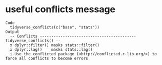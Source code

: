 # useful conflicts message

    Code
      tidyverse_conflicts(c("base", "stats"))
    Output
      -- Conflicts ------------------------------------------ tidyverse_conflicts() --
      x dplyr::filter() masks stats::filter()
      x dplyr::lag()    masks stats::lag()
      i Use the conflicted package (<http://conflicted.r-lib.org/>) to force all conflicts to become errors

